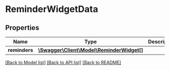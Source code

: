 # ReminderWidgetData

## Properties
Name | Type | Description | Notes
------------ | ------------- | ------------- | -------------
**reminders** | [**\Swagger\Client\Model\ReminderWidget[]**](ReminderWidget.md) |  | [optional] 

[[Back to Model list]](../README.md#documentation-for-models) [[Back to API list]](../README.md#documentation-for-api-endpoints) [[Back to README]](../README.md)



